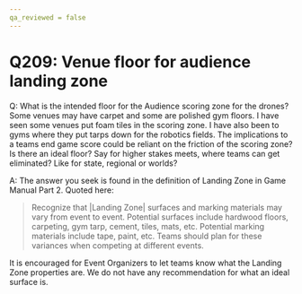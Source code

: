 ```yaml
---
qa_reviewed = false
---
```


# Q209: Venue floor for audience landing zone

Q: What is the intended floor for the Audience scoring zone for the drones? Some venues may have carpet and some are polished gym floors. I have seen some venues put foam tiles in the scoring zone. I have also been to gyms where they put tarps down for the robotics fields.  The implications to a teams end game score could be reliant on the friction of the scoring zone? Is there an ideal floor? Say for higher stakes meets, where teams can get eliminated? Like for state, regional or worlds?

A: The answer you seek is found in the definition of Landing Zone in Game Manual Part 2. Quoted here: 
>Recognize that |Landing Zone| surfaces and marking materials may vary from event to event. Potential surfaces include hardwood floors, carpeting, gym tarp, cement, tiles, mats, etc. Potential marking materials include tape, paint, etc. Teams should plan for these variances when competing at different events.

It is encouraged for Event Organizers to let teams know what the Landing Zone properties are.  We do not have any recommendation for what an ideal surface is.